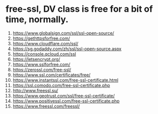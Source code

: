 free-ssl, DV class is free for a bit of time, normally.
========

1. https://www.globalsign.com/ssl/ssl-open-source/
2. https://gethttpsforfree.com/
3. https://www.cloudflare.com/ssl/
4. https://sg.godaddy.com/zh/ssl/ssl-open-source.aspx
5. https://console.qcloud.com/ssl
6. https://letsencrypt.org/
7. https://www.sslforfree.com/
8. https://zerossl.com/free-ssl/
9. https://www.ssl.com/certificates/free/
10. https://www.instantssl.com/free-ssl-certificate.html
11. https://ssl.comodo.com/free-ssl-certificate.php
12. http://www.freessl.su/
13. https://www.geotrust.com/ssl/free-ssl-certificate/
14. https://www.positivessl.com/free-ssl-certificate.php
15. https://www.freessl.com/freessl/

